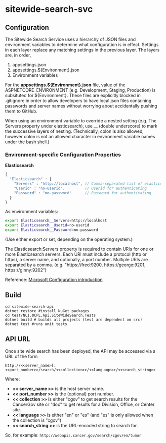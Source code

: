# sitewide-search-svc

## Configuration

The Sitewide Search Service uses a hierarchy of JSON files and environment variables to determine what configuration is
in effect. Settings in each layer replace any matching settings in the previous layer.  The layers are, in order,

1. appsettings.json
1. appsettings.${Environment}.json
1. Environment variables

For the **appsettings.${Environment}.json** file, value of the ASPNETCORE_ENVIRONMENT (e.g. Development, Staging, Production) is subsituted
for ${Environment}. These files are explicitly blocked in .gitignore in order to allow developers to have local json files containing passwords
and server names without worrying about accidentally pushing them to GitHub.

When using an environment variable to override a nested setting (e.g. The Servers property under elasticsearch), use __ (double underscore) to
mark the successive layers of nesting. (Technically, colon is also allowed, however colon is not an allowed character in environment variable
names under the bash shell.)

### Environment-specific Configuration Properties

**Elasticsearch**
```javascript
{
  "Elasticsearch" : {
    "Servers" : "http://localhost", // Comma-separated list of elasticsearch servers
    "Userid" : "no-userid",         // Userid for authenticating 
    "Password" : "no-password"      // Password for authenticating      
  }
}
```
As environment variables:
```bash
export Elasticsearch__Servers=http://localhost
export Elasticsearch__Userid=no-userid
export Elasticsearch__Password=no-password
```
(Use either export or set, depending on the operating system.)

The Elasticsearch:Servers property is required to contain URIs for one or more Elasticsearch servers.
Each URI must include a protocol (http or https), a server name, and optionally, a port number.
Multiple URIs are separated by a comma.  (e.g. "https://fred:9200, https://george:9201, https://ginny:9202")



Reference: [Microsoft Configuration introduction](https://docs.microsoft.com/en-us/aspnet/core/fundamentals/configuration)

## Build
```
cd sitewide-search-api
dotnet restore #install NuGet packages
cd test/NCI.OCPL.Api.SiteWideSearch.Tests
dotnet build # builds all projects (test are dependent on src)
dotnet test #runs unit tests
```


## API URL
Once site wide search has been deployed, the API may be accessed via a URL of the form

```
http://<<server_name>[:<<port_number>>/search/<<collection>>/<<language>>/<<search_string>>
```

Where:
* **<< server_name >>** is the host server name.
* **<< port_number >>** is the (optional) port number.
* **<< collection >>** is either "cgov" to get search results for the CancerGov site or "doc" to get results for a Division, Office, or Center site.
* **<< language >>** is either "en" or "es"  (and "es" is only allowed when the collection is "cgov")
* **<< search_string >>** is the URL-encoded string to search for.

So, for example:
```http://webapis.cancer.gov/search/cgov/en/tumor```
